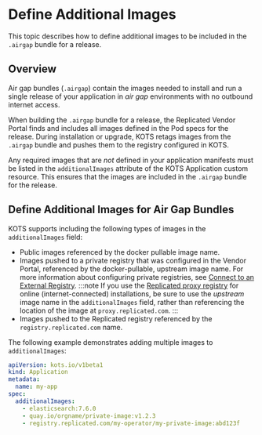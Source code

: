 # Define Additional Images

This topic describes how to define additional images to be included in the `.airgap` bundle for a release.

## Overview

Air gap bundles (`.airgap`) contain the images needed to install and run a single release of your application in _air gap_ environments with no outbound internet access.

When building the `.airgap` bundle for a release, the Replicated Vendor Portal finds and includes all images defined in the Pod specs for the release. During installation or upgrade, KOTS retags images from the `.airgap` bundle and pushes them to the registry configured in KOTS.

Any required images that are _not_ defined in your application manifests must be listed in the `additionalImages` attribute of the KOTS Application custom resource. This ensures that the images are included in the `.airgap` bundle for the release.

## Define Additional Images for Air Gap Bundles

KOTS supports including the following types of images in the `additionalImages` field:

* Public images referenced by the docker pullable image name.
* Images pushed to a private registry that was configured in the Vendor Portal, referenced by the docker-pullable, upstream image name. For more information about configuring private registries, see [Connect to an External Registry](/vendor/packaging-private-images).
     :::note
     If you use the [Replicated proxy registry](/vendor/private-images-about) for online (internet-connected) installations, be sure to use the _upstream_ image name in the `additionalImages` field, rather than referencing the location of the image at `proxy.replicated.com`.
     :::
* Images pushed to the Replicated registry referenced by the `registry.replicated.com` name.

The following example demonstrates adding multiple images to `additionalImages`:

```yaml
apiVersion: kots.io/v1beta1
kind: Application
metadata:
  name: my-app
spec:
  additionalImages:
    - elasticsearch:7.6.0
    - quay.io/orgname/private-image:v1.2.3
    - registry.replicated.com/my-operator/my-private-image:abd123f
```